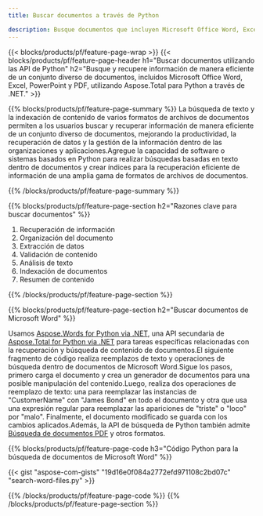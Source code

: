 ```yaml
---
title: Buscar documentos a través de Python

description: Busque documentos que incluyen Microsoft Office Word, Excel, PowerPoint y PDF a través de su aplicación Python. Busque documentos en línea a través de la aplicación.
---
```


{{< blocks/products/pf/feature-page-wrap >}}
{{< blocks/products/pf/feature-page-header h1="Buscar documentos utilizando las API de Python" h2="Busque y recupere información de manera eficiente de un conjunto diverso de documentos, incluidos Microsoft Office Word, Excel, PowerPoint y PDF, utilizando Aspose.Total para Python a través de .NET." >}}

{{% blocks/products/pf/feature-page-summary %}}
La búsqueda de texto y la indexación de contenido de varios formatos de archivos de documentos permiten a los usuarios buscar y recuperar información de manera eficiente de un conjunto diverso de documentos, mejorando la productividad, la recuperación de datos y la gestión de la información dentro de las organizaciones y aplicaciones.Agregue la capacidad de software o sistemas basados en Python para realizar búsquedas basadas en texto dentro de documentos y crear índices para la recuperación eficiente de información de una amplia gama de formatos de archivos de documentos.

{{% /blocks/products/pf/feature-page-summary  %}}

{{% blocks/products/pf/feature-page-section  h2="Razones clave para buscar documentos" %}}

1. Recuperación de información
1. Organización del documento
1. Extracción de datos
1. Validación de contenido
1. Análisis de texto
1. Indexación de documentos
1. Resumen de contenido

{{% /blocks/products/pf/feature-page-section %}}

{{% blocks/products/pf/feature-page-section  h2="Buscar documentos de Microsoft Word" %}}

Usamos [Aspose.Words for Python via .NET](https://products.aspose.com/words/python-net/), una API secundaria de [Aspose.Total for Python via .NET](https://products.aspose.com/total/python-net/) para tareas específicas relacionadas con la recuperación y búsqueda de contenido de documentos.El siguiente fragmento de código realiza reemplazos de texto y operaciones de búsqueda dentro de documentos de Microsoft Word.Sigue los pasos, primero carga el documento y crea un generador de documentos para una posible manipulación del contenido.Luego, realiza dos operaciones de reemplazo de texto: una para reemplazar las instancias de "CustomerName" con "James Bond" en todo el documento y otra que usa una expresión regular para reemplazar las apariciones de "triste" o "loco" por "malo". Finalmente, el documento modificado se guarda con los cambios aplicados.Además, la API de búsqueda de Python también admite [Búsqueda de documentos PDF](https://products.aspose.com/total/python-net/search/pdf/) y otros formatos.

{{% blocks/products/pf/feature-page-code h3="Código Python para la búsqueda de documentos de Microsoft Word" %}}

{{< gist "aspose-com-gists" "19d16e0f084a2772efd971108c2bd07c" "search-word-files.py" >}}

{{% /blocks/products/pf/feature-page-code  %}}
{{% /blocks/products/pf/feature-page-section %}}